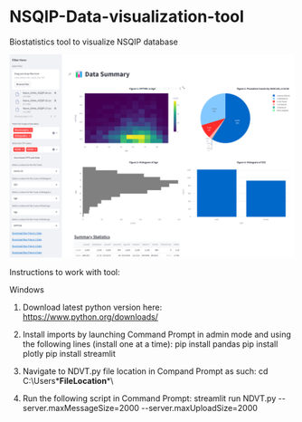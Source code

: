 # NSQIP-Data-visualization-tool
Biostatistics tool to visualize NSQIP database

![alt text](https://github.com/qcethe/NSQIP-Data-visualization-tool/blob/main/Example%20Image.png)



Instructions to work with tool:

Windows

1. Download latest python version here: https://www.python.org/downloads/

2. Install imports by launching Command Prompt in admin mode and using the following lines (install one at a time):
	pip install pandas
	pip install plotly
	pip install streamlit

3. Navigate to NDVT.py file location in Compand Prompt as such:
	cd  C:\Users\***FileLocation***\

4. Run the following script in Command Prompt: 
	streamlit run NDVT.py --server.maxMessageSize=2000 --server.maxUploadSize=2000
